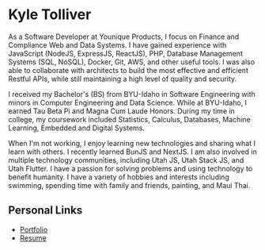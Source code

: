 # Kyle Tolliver

As a Software Developer at Younique Products, I focus on Finance and Compliance Web and Data Systems. I have gained experience with JavaScript (NodeJS, ExpressJS, ReactJS), PHP, Database Management Systems (SQL, NoSQL), Docker, Git, AWS, and other useful tools. I was also able to collaborate with architects to build the most effective and efficient Restful APIs, while still maintaining a high level of quality and security.

I received my Bachelor's (BS) from BYU-Idaho in Software Engineering with minors in Computer Engineering and Data Science. While at BYU-Idaho, I earned Tau Beta Pi and Magna Cum Laude Honors. During my time in college, my coursework included Statistics, Calculus, Databases, Machine Learning, Embedded and Digital Systems.

When I'm not working, I enjoy learning new technologies and sharing what I learn with others. I recently learned BunJS and NextJS. I am also involved in multiple technology communities, including Utah JS, Utah Stack JS, and Utah Flutter. I have a passion for solving problems and using technology to benefit humanity. I have a variety of hobbies and interests including swimming, spending time with family and friends, painting, and Maui Thai.

<!--![](https://mygithubstatsapi-kctolli.vercel.app/api?username=kctolli&show_icons=true&count_private=true&rank_icon=github)-->

<!--![](https://mygithubstatsapi-kctolli.vercel.app/api/top-langs/?username=kctolli&layout=compact&count_private=true)-->


## Personal Links

- [Portfolio](https://ktolliver.org)
- [Resume](https://resume.ktolliver.org/)
